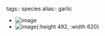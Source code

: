 tags:: species
alias:: garlic

- ![image](https://ipfs.io/ipfs/QmNZvnwnSW5zpJDL17NfHzs6Zk8EuEeghu6jUbxKbEteoN)
- ![image](https://ipfs.io/ipfs/QmPr3vWf28DaRaQbQnBgpzugQs7Nq7gkkXPmkk55uuW1Vs){:height 492, :width 620}